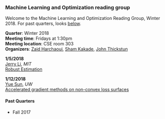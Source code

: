### Machine Learning and Optimization reading group

Welcome to the Machine Learning and Optimization Reading Group, Winter 2018. 
For past quarters, looks [below](#past-quarters).

**Quarter**: Winter 2018  
**Meeting time**: Fridays at 1:30pm  
**Meeting location**: CSE room 303  
**Organizers**: [Zaid Harchaoui](http://faculty.washington.edu/zaid/), 
[Sham Kakade](https://homes.cs.washington.edu/~sham/), [John Thickstun](https://homes.cs.washington.edu/~thickstn/)

**1/5/2018**  
[Jerry Li](http://www.mit.edu/~jerryzli/), _MIT_  
[Robust Estimation](https://arxiv.org/abs/1703.00893)

**1/12/2018**  
[Yue Sun](https://www.linkedin.com/in/yue-sun-749492b7/), _UW_  
[Accelerated gradient methods on non-convex loss surfaces](https://arxiv.org/abs/1711.10456)


#### Past Quarters
* Fall 2017





